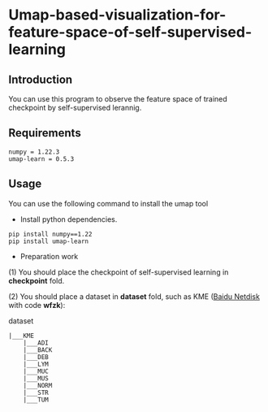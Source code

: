 # Umap-based-visualization-for-feature-space-of-self-supervised-learning

## Introduction
You can use this program to observe the feature space of trained checkpoint by self-supervised lerannig.


## Requirements
```
numpy = 1.22.3
umap-learn = 0.5.3
```
## Usage

You can use the following command to install the umap tool
- Install python dependencies.
```
pip install numpy==1.22
pip install umap-learn
```
- Preparation work

(1) You should place the checkpoint of self-supervised learning in **checkpoint** fold.

(2) You should place a dataset in **dataset** fold, such as KME ([Baidu Netdisk](https://pan.baidu.com/s/1gLRDYK2lmgoLlZuzLcNIfw?pwd=wfzk ) with code **wfzk**):

dataset

    |___KME
        |___ADI
        |___BACK
        |___DEB
        |___LYM
        |___MUC
        |___MUS
        |___NORM
        |___STR
        |___TUM
        


